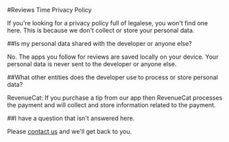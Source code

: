 #Reviews Time Privacy Policy

If you're looking for a privacy policy full of legalese, you won't find one here. This is because we don't collect or store your personal data. 

##Is my personal data shared with the developer or anyone else?

No. The apps you follow for reviews are saved locally on your device. Your personal data is never sent to the developer or anyone else.

##What other entities does the developer use to process or store personal data?

RevenueCat: If you purchase a tip from our app then RevenueCat processes the payment and will collect and store information related to the payment.

##I have a question that isn't answered here.

Please [contact us](maxlitteral+ReviewsTimeSupport@gmail.com) and we'll get back to you.
